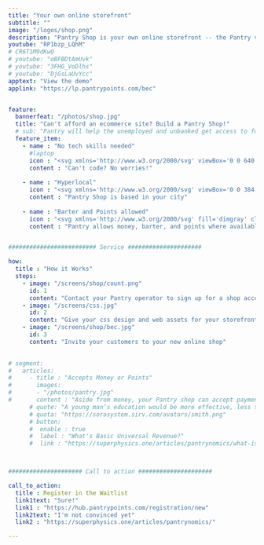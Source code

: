 ```yaml
---
title: "Your own online storefront"
subtitle: ""
image: "/logos/shop.png"
description: "Pantry Shop is your own online storefront -- the Pantry version of Shopify"
youtube: "RP1bzp_LQhM"
# CR6T1M9dKwQ
# youtube: "oBFBDtAmUvk"
# youtube: "3FHG_VoDlhs"
# youtube: "DjGsLaUvYcc"
apptext: "View the demo"
applink: "https://lp.pantrypoints.com/bec"


feature:
  bannerfeat: "/photos/shop.jpg"
  title: "Can't afford an ecommerce site? Build a Pantry Shop!"
  # sub: "Pantry will help the unemployed and unbanked get access to food through their local community"
  feature_item:
    - name : "No tech skills needed"
      #laptop
      icon : "<svg xmlns='http://www.w3.org/2000/svg' viewBox='0 0 640 512' fill='dimgray' class='icon is-large'><!-- Font Awesome Free 5.15.1 by @fontawesome - https://fontawesome.com License - https://fontawesome.com/license/free (Icons: CC BY 4.0, Fonts: SIL OFL 1.1, Code: MIT License) --><path d='M255.03 261.65c6.25 6.25 16.38 6.25 22.63 0l11.31-11.31c6.25-6.25 6.25-16.38 0-22.63L253.25 192l35.71-35.72c6.25-6.25 6.25-16.38 0-22.63l-11.31-11.31c-6.25-6.25-16.38-6.25-22.63 0l-58.34 58.34c-6.25 6.25-6.25 16.38 0 22.63l58.35 58.34zm96.01-11.3l11.31 11.31c6.25 6.25 16.38 6.25 22.63 0l58.34-58.34c6.25-6.25 6.25-16.38 0-22.63l-58.34-58.34c-6.25-6.25-16.38-6.25-22.63 0l-11.31 11.31c-6.25 6.25-6.25 16.38 0 22.63L386.75 192l-35.71 35.72c-6.25 6.25-6.25 16.38 0 22.63zM624 416H381.54c-.74 19.81-14.71 32-32.74 32H288c-18.69 0-33.02-17.47-32.77-32H16c-8.8 0-16 7.2-16 16v16c0 35.2 28.8 64 64 64h512c35.2 0 64-28.8 64-64v-16c0-8.8-7.2-16-16-16zM576 48c0-26.4-21.6-48-48-48H112C85.6 0 64 21.6 64 48v336h512V48zm-64 272H128V64h384v256z'/></svg>"
      content : "Can't code? No worries!"
      
    - name : "Hyperlocal"
      icon : "<svg xmlns='http://www.w3.org/2000/svg' viewBox='0 0 384 512' fill='dimgray' class='icon is-large'><!-- Font Awesome Free 5.15.1 by @fontawesome - https://fontawesome.com License - https://fontawesome.com/license/free (Icons: CC BY 4.0, Fonts: SIL OFL 1.1, Code: MIT License) --><path d='M172.268 501.67C26.97 291.031 0 269.413 0 192 0 85.961 85.961 0 192 0s192 85.961 192 192c0 77.413-26.97 99.031-172.268 309.67-9.535 13.774-29.93 13.773-39.464 0zM192 272c44.183 0 80-35.817 80-80s-35.817-80-80-80-80 35.817-80 80 35.817 80 80 80z'/></svg>"
      content : "Pantry Shop is based in your city"
      
    - name : "Barter and Points allowed"
      icon : "<svg xmlns='http://www.w3.org/2000/svg' fill='dimgray' class='icon is-large' viewBox='0 0 640 512'><!-- Font Awesome Free 5.15.1 by @fontawesome - https://fontawesome.com License - https://fontawesome.com/license/free (Icons: CC BY 4.0, Fonts: SIL OFL 1.1, Code: MIT License) --><path d='M621.16 54.46C582.37 38.19 543.55 32 504.75 32c-123.17-.01-246.33 62.34-369.5 62.34-30.89 0-61.76-3.92-92.65-13.72-3.47-1.1-6.95-1.62-10.35-1.62C15.04 79 0 92.32 0 110.81v317.26c0 12.63 7.23 24.6 18.84 29.46C57.63 473.81 96.45 480 135.25 480c123.17 0 246.34-62.35 369.51-62.35 30.89 0 61.76 3.92 92.65 13.72 3.47 1.1 6.95 1.62 10.35 1.62 17.21 0 32.25-13.32 32.25-31.81V83.93c-.01-12.64-7.24-24.6-18.85-29.47zM48 132.22c20.12 5.04 41.12 7.57 62.72 8.93C104.84 170.54 79 192.69 48 192.69v-60.47zm0 285v-47.78c34.37 0 62.18 27.27 63.71 61.4-22.53-1.81-43.59-6.31-63.71-13.62zM320 352c-44.19 0-80-42.99-80-96 0-53.02 35.82-96 80-96s80 42.98 80 96c0 53.03-35.83 96-80 96zm272 27.78c-17.52-4.39-35.71-6.85-54.32-8.44 5.87-26.08 27.5-45.88 54.32-49.28v57.72zm0-236.11c-30.89-3.91-54.86-29.7-55.81-61.55 19.54 2.17 38.09 6.23 55.81 12.66v48.89z'/></svg>"
      content : "Pantry allows money, barter, and points where available"


######################### Service #####################

how:
  title : "How it Works"
  steps:
    - image: "/screens/shop/count.png"
      id: 1
      content: "Contact your Pantry operator to sign up for a shop account"
    - image: "/screens/css.jpg"
      id: 2
      content: "Give your css design and web assets for your storefront"
    - image: "/screens/shop/bec.jpg"
      id: 3
      content: "Invite your customers to your new online shop"  

      
# segment:
#   articles:
#     - title : "Accepts Money or Points"
#       images:
#       - "/photos/pantry.jpg"
#       content : "Aside from money, your Pantry shop can accept payment in points"
      # quote: "A young man’s education would be more effective, less tedious and expensive if he began working diligently as a journeyman. He would be paid in proportion to the little work he could do.<br> <cite>- Adam Smith</cite>"
      # quota: "https://sorasystem.sirv.com/avatars/smith.png"         
      # button:
      #  enable : true
      #  label : "What's Basic Universal Revenue?"
      #  link : "https://superphysics.one/articles/pantrynomics/what-is-basic-universal-revenue/"



##################### Call to action #####################

call_to_action:
  title : Register in the Waitlist
  link1text: "Sure!"
  link1 : "https://hub.pantrypoints.com/registration/new"
  link2text: "I'm not convinced yet"
  link2 : "https://superphysics.one/articles/pantrynomics/"

---
```

